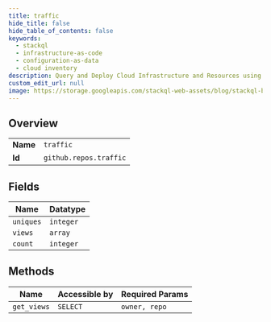 ```yaml
---
title: traffic
hide_title: false
hide_table_of_contents: false
keywords:
  - stackql
  - infrastructure-as-code
  - configuration-as-data
  - cloud inventory
description: Query and Deploy Cloud Infrastructure and Resources using SQL
custom_edit_url: null
image: https://storage.googleapis.com/stackql-web-assets/blog/stackql-blog-post-featured-image.png
---
```

  
    

## Overview
<table><tbody>
<tr><td><b>Name</b></td><td><code>traffic</code></td></tr>
<tr><td><b>Id</b></td><td><code>github.repos.traffic</code></td></tr>
</tbody></table>

## Fields
| Name | Datatype |
| ---- | -------- |
| `uniques` | `integer` |
| `views` | `array` |
| `count` | `integer` |
## Methods
| Name | Accessible by | Required Params |
| ---- | ------------- | --------------- |
| `get_views` | `SELECT` | `owner, repo` |
